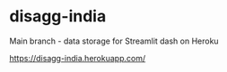 # disagg-india

Main branch - data storage for Streamlit dash on Heroku

https://disagg-india.herokuapp.com/
